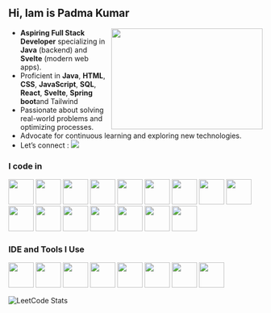 ## Hi, Iam is Padma Kumar
<img align="right" width="300" height="200" src="https://user-images.githubusercontent.com/74038190/212749447-bfb7e725-6987-49d9-ae85-2015e3e7cc41.gif">

- **Aspiring Full Stack Developer** specializing in **Java** (backend) and **Svelte** (modern web apps).  
- Proficient in **Java**, **HTML**, **CSS**, **JavaScript**, **SQL**, **React**, **Svelte**, **Spring boot**and Tailwind
- Passionate about solving real-world problems and optimizing processes.
- Advocate for continuous learning and exploring new technologies.
- Let’s connect :
  [<img src="https://img.shields.io/badge/LinkedIn-0077B5?style=for-the-badge&logo=linkedin&logoColor=white" />](https://www.linkedin.com/in/cpadmakumar718//)

### I code in  
<p align="left">
  <img height="50" src="https://img.icons8.com/color/48/000000/html-5.png"/>
  <img height="50" src="https://img.icons8.com/color/48/000000/css3.png"/>
  <img height="50" src="https://icon.icepanel.io/Technology/svg/Tailwind-CSS.svg"/>
  <img height="50" src="https://img.icons8.com/color/48/000000/java-coffee-cup-logo.png"/>
  <img height="50" src="https://img.icons8.com/color/48/000000/python.png"/>
  <img height="50" src="https://img.icons8.com/?size=100&id=90519&format=png&color=000000"/>
  <img height="50" src="https://img.icons8.com/?size=100&id=2oBx9FpXcbLa&format=png&color=000000"/>
  <img height="50" src="https://www.vectorlogo.zone/logos/hibernate/hibernate-icon.svg"/>
  <img height="50" src="https://icon.icepanel.io/Technology/svg/Apache-Maven.svg"/>
  <img height="50" src="https://img.icons8.com/color/48/000000/bootstrap.png"/>
  <img height="50" src="https://img.icons8.com/color/48/000000/javascript.png"/>
  <img height="50" src="https://img.icons8.com/color/48/000000/react-native.png"/>
  <img height="50" src="https://cdn.worldvectorlogo.com/logos/svelte-1.svg"/>
  <img height="50" src="https://img.icons8.com/color/48/000000/mysql-logo.png"/>
  <img height="50" src="https://img.icons8.com/color/48/000000/mongodb.png"/>
  <img height="50" src="https://img.icons8.com/?size=100&id=38561&format=png&color=000000"/>
  
  
  
</p>

### IDE and Tools I Use  
<p align="left">
  <img height="50" src="https://img.icons8.com/color/48/000000/visual-studio-code-2019.png"/>
  <img height="50" src="https://img.icons8.com/?size=100&id=LoL4bFzqmAa0&format=png&color=000000"/>
  <img height="50" src="https://upload.wikimedia.org/wikipedia/commons/9/9c/IntelliJ_IDEA_Icon.svg"/>
  <img height="50" src="https://img.icons8.com/color/50/000000/git.png"/>
  <img height="50" src="https://img.icons8.com/officel/480/null/java-eclipse.png"/>
  <img height="50" src="https://img.icons8.com/color/480/null/notion--v1.png"/>
  <img height="50" src="https://img.icons8.com/doodle/48/000000/adobe-photoshop.png"/>
  <img height="50" src="https://img.icons8.com/color/48/000000/figma--v1.png"/>
  
</p>

![LeetCode Stats](https://leetcard.jacoblin.cool/Padma_kumar?theme=dark&font=Marcellus&ext=heatmap)
